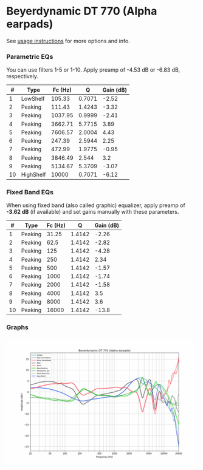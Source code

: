 # Beyerdynamic DT 770 (Alpha earpads)
See [usage instructions](https://github.com/jaakkopasanen/AutoEq#usage) for more options and info.

### Parametric EQs
You can use filters 1-5 or 1-10. Apply preamp of -4.53 dB or -6.83 dB, respectively.

|   # | Type      |   Fc (Hz) |      Q |   Gain (dB) |
|-----|-----------|-----------|--------|-------------|
|   1 | LowShelf  |    105.33 | 0.7071 |       -2.52 |
|   2 | Peaking   |    111.43 | 1.4243 |       -3.32 |
|   3 | Peaking   |   1037.95 | 0.9999 |       -2.41 |
|   4 | Peaking   |   3662.71 | 5.7715 |        3.89 |
|   5 | Peaking   |   7606.57 | 2.0004 |        4.43 |
|   6 | Peaking   |    247.39 | 2.5944 |        2.25 |
|   7 | Peaking   |    472.99 | 1.9775 |       -0.95 |
|   8 | Peaking   |   3846.49 | 2.544  |        3.2  |
|   9 | Peaking   |   5134.67 | 5.3709 |       -3.07 |
|  10 | HighShelf |  10000    | 0.7071 |       -6.12 |

### Fixed Band EQs
When using fixed band (also called graphic) equalizer, apply preamp of **-3.62 dB** (if available) and set gains manually with these parameters.

|   # | Type    |   Fc (Hz) |      Q |   Gain (dB) |
|-----|---------|-----------|--------|-------------|
|   1 | Peaking |     31.25 | 1.4142 |       -2.26 |
|   2 | Peaking |     62.5  | 1.4142 |       -2.82 |
|   3 | Peaking |    125    | 1.4142 |       -4.28 |
|   4 | Peaking |    250    | 1.4142 |        2.34 |
|   5 | Peaking |    500    | 1.4142 |       -1.57 |
|   6 | Peaking |   1000    | 1.4142 |       -1.74 |
|   7 | Peaking |   2000    | 1.4142 |       -1.58 |
|   8 | Peaking |   4000    | 1.4142 |        3.5  |
|   9 | Peaking |   8000    | 1.4142 |        3.6  |
|  10 | Peaking |  16000    | 1.4142 |      -13.8  |

### Graphs
![](./Beyerdynamic%20DT%20770%20(Alpha%20earpads).png)
